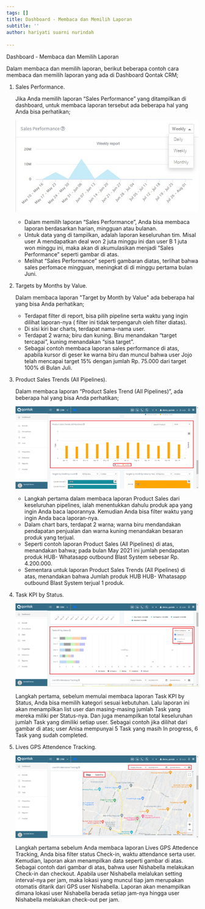 ```yaml
---
tags: []
title: Dashboard - Membaca dan Memilih Laporan
subtitle: ''
author: hariyati suarni nurindah

---
```

Dashboard - Membaca dan Memilih Laporan

Dalam membaca dan memilih laporan, berikut beberapa contoh cara membaca dan memilih laporan yang ada di Dashboard Qontak CRM;

1. Sales Performance.

   Jika Anda memilih laporan “Sales Performance” yang ditampilkan di dashboard, untuk membaca laporan tersebut ada beberapa hal yang Anda bisa perhatikan;

   ![](/uploads/1.jpg)
   * Dalam memilih laporan “Sales Performance”, Anda bisa membaca laporan berdasarkan harian, mingguan atau bulanan.
   * Untuk data yang di tampilkan, adalah laporan keseluruhan tim. Misal user A mendapatkan deal won 2 juta minggu ini dan user B 1 juta won minggu ini, maka akan di akumulasikan menjadi “Sales Performance” seperti gambar di atas.
   * Melihat “Sales Performance” seperti gambaran diatas, terlihat bahwa sales perfomace mingguan, meningkat di di minggu pertama bulan Juni.
2. Targets by Months by Value.

   Dalam membaca laporan "Target by Month by Value" ada beberapa hal yang bisa Anda perhatikan;
   * Terdapat filter di report, bisa pilih pipeline serta waktu yang ingin dilihat laporan-nya ( filter ini tidak terpengaruh oleh filter diatas).
   * Di sisi kiri bar charts, terdapat nama-nama user.
   * Terdapat 2 warna; biru dan kuning. Biru menandakan “target tercapai”, kuning menandakan “sisa target”.
   * Sebagai contoh membaca laporan sales performance di atas, apabila kursor di geser ke warna biru dan muncul bahwa user Jojo telah mencapai target 15% dengan jumlah Rp. 75.000 dari target 100% di Bulan Juli.
3. Product Sales Trends (All Pipelines).

   Dalam membaca laporan “Product Sales Trend (All Pipelines)”, ada beberapa hal yang bisa Anda perhatikan;

   ![](/uploads/screenshot-13.png)
   * Langkah pertama dalam membaca laporan Product Sales dari keseluruhan pipelines, ialah menentukkan dahulu produk apa yang ingin Anda baca laporannya. Kemudian Anda bisa filter waktu yang ingin Anda baca laporan-nya.
   * Dalam chart bars, terdapat 2 warna; warna biru mendandakan pendapatan penjualan dan warna kuning menandakan besaran produk yang terjual.
   * Seperti contoh laporan Product Sales (All Pipelines) di atas, menandakan bahwa; pada bulan May 2021 ini jumlah pendapatan produk HUB- Whatasapp outbound Blast System sebesar Rp. 4.200.000.
   * Sementara untuk laporan Product Sales Trends (All Pipelines) di atas, menandakan bahwa Jumlah produk HUB HUB- Whatasapp outbound Blast System terjual 1 produk.
4. Task KPI by Status.

   ![](/uploads/screenshot-16.png)

   Langkah pertama, sebelum memulai membaca laporan Task KPI by Status, Anda bisa memilih kategori sesuai kebutuhan. Lalu laporan ini akan menampilkan list user dan masing-masing jumlah Task yang mereka miliki per Status-nya. Dan juga menampilkan total keseluruhan jumlah Task yang dimiliki setiap user. Sebagai contoh jika dilihat dari gambar di atas; user Anisa mempunyai 5 Task yang masih In progress, 6 Task yang sudah completed.
5. Lives GPS Attendence Tracking.

   ![](/uploads/screenshot-19.png)

   Langkah pertama sebelum Anda membaca laporan Lives GPS Attedence Tracking, Anda bisa filter status Check-in, waktu attendance serta user. Kemudian, laporan akan menampilkan data seperti gambar di atas. Sebagai contoh dari gambar di atas, bahwa user Nishabella melakukan Check-in dan checkout. Apabila user Nishabella melalukan setting interval-nya per jam, maka lokasi yang muncul tiap jam merupakan otomatis ditarik dari GPS user Nishabella. Laporan akan menampilkan dimana lokasi user Nishabella berada setiap jam-nya hingga user Nishabella melakukan check-out per jam.